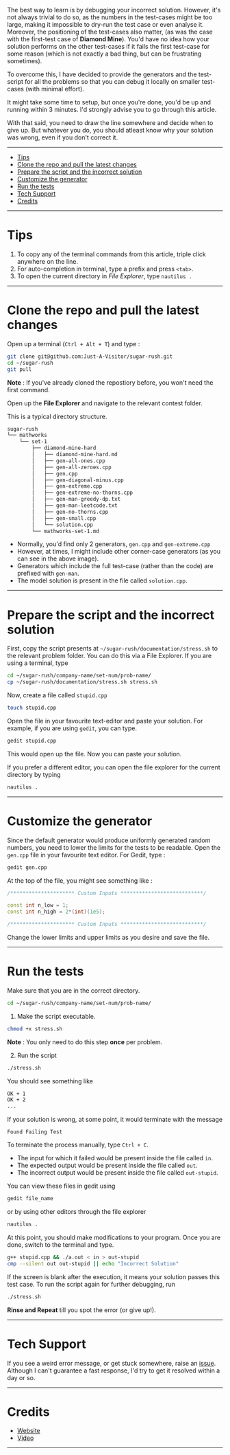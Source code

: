The best way to learn is by debugging your incorrect solution. However, it's not always trivial to do so, as the numbers in the test-cases might be too large, making it impossible to dry-run the test case or even analyse it. Moreover, the positioning of the test-cases also matter, (as was the case with the first-test case of **Diamond Mine**). You'd have no idea how your solution performs on the other test-cases if it fails the first test-case for some reason (which is not exactly a bad thing, but can be frustrating sometimes).

To overcome this, I have decided to provide the generators and the test-script for all the problems so that you can debug it locally on smaller test-cases (with minimal effort).

It might take some time to setup, but once you're done, you'd be up and running within 3 minutes. I'd strongly advise you to go through this article.

With that said, you need to draw the line somewhere and decide when to give up. But whatever you do, you should atleast know why your solution was wrong, even if you don't correct it.

----

<!-- vim-markdown-toc GFM -->

* [Tips](#tips)
* [Clone the repo and pull the latest changes](#clone-the-repo-and-pull-the-latest-changes)
* [Prepare the script and the incorrect solution](#prepare-the-script-and-the-incorrect-solution)
* [Customize the generator](#customize-the-generator)
* [Run the tests](#run-the-tests)
* [Tech Support](#tech-support)
* [Credits](#credits)

<!-- vim-markdown-toc -->

----

# Tips
1. To copy any of the terminal commands from this article, triple click anywhere on the line.
2. For auto-completion in terminal, type a prefix and press `<tab>`.
3. To open the current directory in *File Explorer*, type `nautilus .`

----

# Clone the repo and pull the latest changes
Open up a terminal (`Ctrl + Alt + T`) and type : 

```sh
git clone git@github.com:Just-A-Visitor/sugar-rush.git
cd ~/sugar-rush
git pull
```

**Note** : If you've already cloned the repostiory before, you won't need the first command.

Open up the **File Explorer** and navigate to the relevant contest folder.

This is a typical directory structure.
```sh
sugar-rush
└── mathworks
    └── set-1
        ├── diamond-mine-hard
        │   ├── diamond-mine-hard.md
        │   ├── gen-all-ones.cpp
        │   ├── gen-all-zeroes.cpp
        │   ├── gen.cpp
        │   ├── gen-diagonal-minus.cpp
        │   ├── gen-extreme.cpp
        │   ├── gen-extreme-no-thorns.cpp
        │   ├── gen-man-greedy-dp.txt
        │   ├── gen-man-leetcode.txt
        │   ├── gen-no-thorns.cpp
        │   ├── gen-small.cpp
        │   └── solution.cpp
        └── mathworks-set-1.md
```

* Normally, you'd find only 2 generators, `gen.cpp` and `gen-extreme.cpp`
* However, at times, I might include other corner-case generators (as you can see in the above image).
* Generators which include the full test-case (rather than the code) are prefixed with `gen-man`.
* The model solution is present in the file called `solution.cpp`. 

----

# Prepare the script and the incorrect solution

First, copy the script presents at `~/sugar-rush/documentation/stress.sh` to the relevant problem folder. You can do this via a File Explorer. If you are using a terminal, type

```sh
cd ~/sugar-rush/company-name/set-num/prob-name/
cp ~/sugar-rush/documentation/stress.sh stress.sh
```

Now, create a file called `stupid.cpp`

```sh
touch stupid.cpp
```

Open the file in your favourite text-editor and paste your solution. For example, if you are using `gedit`, you can type.

```sh
gedit stupid.cpp
```

This would open up the file. Now you can paste your solution.

If you prefer a different editor, you can open the file explorer for the current directory by typing

```sh
nautilus .
```

----

# Customize the generator
Since the default generator would produce uniformly generated random numbers, you need to lower the limits for the tests to be readable. Open the `gen.cpp` file in your favourite text editor. For Gedit, type : 

```sh
gedit gen.cpp
```
At the top of the file, you might see something like :

```cpp
/********************* Custom Inputs ***************************/

const int n_low = 1;
const int n_high = 2*(int)(1e5);

/********************* Custom Inputs ***************************/
```

Change the lower limits and upper limits as you desire and save the file.

----

# Run the tests
Make sure that you are in the correct directory.

```sh
cd ~/sugar-rush/company-name/set-num/prob-name/
```

1. Make the script executable.

```sh
chmod +x stress.sh
```

**Note** : You only need to do this step **once** per problem.

2. Run the script

```sh
./stress.sh
```

You should see something like

```sh
OK + 1
OK + 2
...
```

If your solution is wrong, at some point, it would terminate with the message

```
Found Failing Test
```

To terminate the process manually, type `Ctrl + C`.


* The input for which it failed would be present inside the file called `in`.
* The expected output would be present inside the file called `out`.
* The incorrect output would be present inside the file called `out-stupid`.

You can view these files in gedit using

```sh
gedit file_name
```

or by using other editors through the file explorer

```sh
nautilus .
```

At this point, you should make modifications to your program. Once you are done, switch to the terminal and type.

```sh
g++ stupid.cpp && ./a.out < in > out-stupid
cmp --silent out out-stupid || echo "Incorrect Solution"
```

If the screen is blank after the execution, it means your solution passes this test case. To run the script again for further debugging, run

```sh
./stress.sh
```

**Rinse and Repeat** till you spot the error (or give up!).

----

# Tech Support
If you see a weird error message, or get stuck somewhere, raise an [issue](https://github.com/Just-A-Visitor/sugar-rush/issues). Although I can't guarantee a fast response, I'd try to get it resolved within a day or so.

----

# Credits
* [Website](http://www.algos.school/stress-testing)
* [Video](https://www.youtube.com/watch?v=JXTVOyQpSGM)

----
